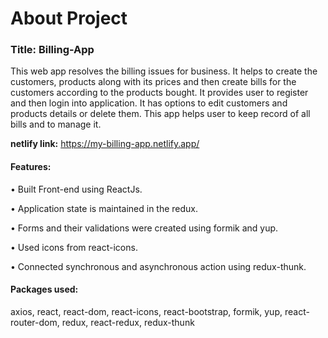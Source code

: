 # About Project
### Title: Billing-App

This web app resolves the billing issues for business. It helps to create the customers, products along with its prices and then create bills for the customers according to the products bought. It provides user to register and then login into application. It has options to edit customers and products details or delete them. This app helps user to keep record of all bills and to manage it.
 
**netlify link:** https://my-billing-app.netlify.app/ 

#### Features:

•	Built Front-end using ReactJs.

•	Application state is maintained in the redux.

•	Forms and their validations were created using formik and yup.

•	Used icons from react-icons.

•	Connected synchronous and asynchronous action using redux-thunk.

#### Packages used:
axios, react, react-dom,  react-icons, react-bootstrap, formik, yup, react-router-dom, redux, react-redux, redux-thunk
